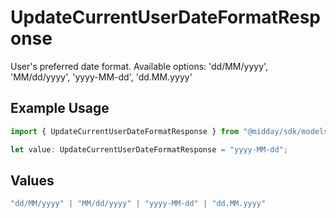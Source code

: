# UpdateCurrentUserDateFormatResponse

User's preferred date format. Available options: 'dd/MM/yyyy', 'MM/dd/yyyy', 'yyyy-MM-dd', 'dd.MM.yyyy'

## Example Usage

```typescript
import { UpdateCurrentUserDateFormatResponse } from "@midday/sdk/models/operations";

let value: UpdateCurrentUserDateFormatResponse = "yyyy-MM-dd";
```

## Values

```typescript
"dd/MM/yyyy" | "MM/dd/yyyy" | "yyyy-MM-dd" | "dd.MM.yyyy"
```